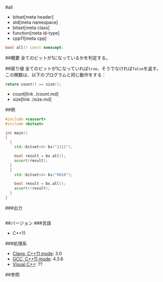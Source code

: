#all
* bitset[meta header]
* std[meta namespace]
* bitset[meta class]
* function[meta id-type]
* cpp11[meta cpp]

```cpp
bool all() const noexcept;
```

##概要
全てのビットが1になっているかを判定する。


##戻り値
全てのビットが1になっていれば`true`、そうでなければ`false`を返す。  
この関数は、以下のプログラムと同じ動作をする：

```cpp
return count() == size();
```
* count[link ./count.md]
* size[link ./size.md]


##例
```cpp
#include <cassert>
#include <bitset>

int main()
{
  {
    std::bitset<4> bs("1111");

    bool result = bs.all();
    assert(result);
  }
  {
    std::bitset<4> bs("0010");

    bool result = bs.all();
    assert(!result);
  }
}
```

###出力
```
```


##バージョン
###言語
- C++11


###処理系
- [Clang, C++11 mode](/implementation.md#clang): 3.0
- [GCC, C++11 mode](/implementation.md#gcc): 4.3.6
- [Visual C++](/implementation.md#visual_cpp): ??


##参照

